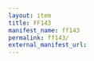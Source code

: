 ```yaml
---
layout: item
title: FF143
manifest_name: ff143
permalink: ff143/
external_manifest_url: 
---
```

<!-- Add an essay or interpretive material below this line,
using HTML or markdown.  Do not modify this file above this line -->
